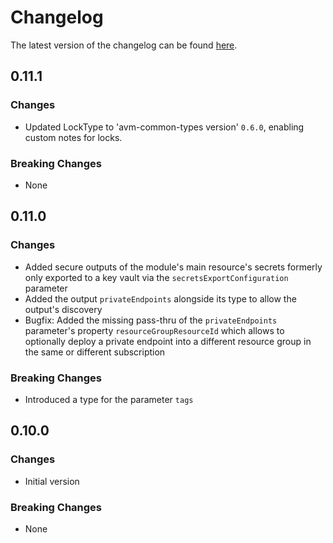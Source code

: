 # Changelog

The latest version of the changelog can be found [here](https://github.com/Azure/bicep-registry-modules/blob/main/avm/res/search/search-service/CHANGELOG.md).

## 0.11.1

### Changes

- Updated LockType to 'avm-common-types version' `0.6.0`, enabling custom notes for locks.

### Breaking Changes

- None

## 0.11.0

### Changes

- Added secure outputs of the module's main resource's secrets formerly only exported to a key vault via the `secretsExportConfiguration` parameter
- Added the output `privateEndpoints` alongside its type to allow the output's discovery
- Bugfix: Added the missing pass-thru of the `privateEndpoints` parameter's property `resourceGroupResourceId` which allows to optionally deploy a private endpoint into a different resource group in the same or different subscription

### Breaking Changes

- Introduced a type for the parameter `tags`

## 0.10.0

### Changes

- Initial version

### Breaking Changes

- None

